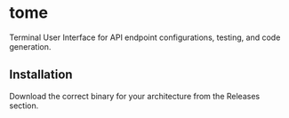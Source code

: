 # tome

Terminal User Interface for API endpoint configurations, testing, and code generation.

## Installation
Download the correct binary for your architecture from the Releases section.


